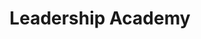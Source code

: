 ---
title: Leadership Academy
location: AIA World Headquarters, Xenia, OH
image: /uploads/track/leadershipEvent.png
permalink: /track/event/leadership
start_date: June 12th - 16th, 2018
end_date: 
layout: page
alt_url: 'mailto:track@athletesinaction.org&subject="Leadership"'
short_description: "Athletes in Action Track & Field wants to invest in your team's leaders. Our experienced staff and speakers will work with your team's influencers to equip, encourage and empower them to affect change on your team and on the track."
---